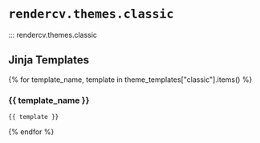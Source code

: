 # `rendercv.themes.classic`

::: rendercv.themes.classic

## Jinja Templates

{% for template_name, template in theme_templates["classic"].items() %}
### {{ template_name }}

```typst
{{ template }}
```

{% endfor %}
